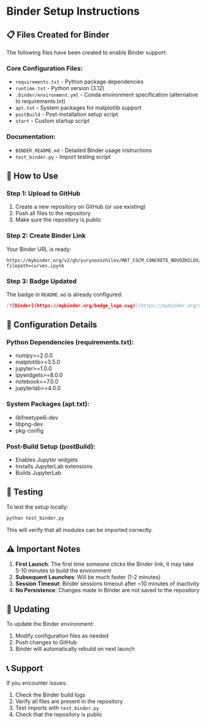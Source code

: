 # Binder Setup Instructions

## 📋 Files Created for Binder

The following files have been created to enable Binder support:

### Core Configuration Files:
- `requirements.txt` - Python package dependencies
- `runtime.txt` - Python version (3.12)
- `.binder/environment.yml` - Conda environment specification (alternative to requirements.txt)
- `apt.txt` - System packages for matplotlib support
- `postBuild` - Post-installation setup script
- `start` - Custom startup script

### Documentation:
- `BINDER_README.md` - Detailed Binder usage instructions
- `test_binder.py` - Import testing script

## 🚀 How to Use

### Step 1: Upload to GitHub
1. Create a new repository on GitHub (or use existing)
2. Push all files to the repository
3. Make sure the repository is public

### Step 2: Create Binder Link
Your Binder URL is ready:
```
https://mybinder.org/v2/gh/yurynovozhilov/MAT_CSCM_CONCRETE_NOVOZHILOV/HEAD?filepath=curves.ipynb
```

### Step 3: Badge Updated
The badge in `README.md` is already configured:
```markdown
[![Binder](https://mybinder.org/badge_logo.svg)](https://mybinder.org/v2/gh/yurynovozhilov/MAT_CSCM_CONCRETE_NOVOZHILOV/HEAD?filepath=curves.ipynb)
```

## 🔧 Configuration Details

### Python Dependencies (requirements.txt):
- numpy>=2.0.0
- matplotlib>=3.5.0
- jupyter>=1.0.0
- ipywidgets>=8.0.0
- notebook>=7.0.0
- jupyterlab>=4.0.0

### System Packages (apt.txt):
- libfreetype6-dev
- libpng-dev
- pkg-config

### Post-Build Setup (postBuild):
- Enables Jupyter widgets
- Installs JupyterLab extensions
- Builds JupyterLab

## 🧪 Testing

To test the setup locally:
```bash
python test_binder.py
```

This will verify that all modules can be imported correctly.

## ⚠️ Important Notes

1. **First Launch**: The first time someone clicks the Binder link, it may take 5-10 minutes to build the environment
2. **Subsequent Launches**: Will be much faster (1-2 minutes)
3. **Session Timeout**: Binder sessions timeout after ~10 minutes of inactivity
4. **No Persistence**: Changes made in Binder are not saved to the repository

## 🔄 Updating

To update the Binder environment:
1. Modify configuration files as needed
2. Push changes to GitHub
3. Binder will automatically rebuild on next launch

## 📞 Support

If you encounter issues:
1. Check the Binder build logs
2. Verify all files are present in the repository
3. Test imports with `test_binder.py`
4. Check that the repository is public